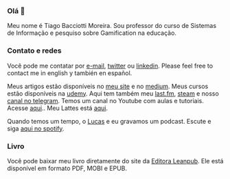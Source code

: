 ### Olá 👋

Meu nome é Tiago Bacciotti Moreira. Sou professor do curso de Sistemas de Informação e pesquiso sobre Gamification na educação.

### Contato e redes
Você pode me contatar por [e-mail](baciotti@gmail.com), [twitter](https://twitter.com/TiagoBacciotti) ou [linkedin](https://www.linkedin.com/in/bacciotti/). Please feel free to contact me in english  y también en español.

Meus artigos estão disponíveis no [meu site](https://www.baciotti.com) e no [medium](https://medium.com/@tiagobaciotti). Meus cursos estão disponíveis na [udemy](https://www.udemy.com/user/tiagobaciottimoreira). Aqui tem também meu [last.fm](http://www.lastfm.com/user/baciotti), [steam](http://steamcommunity.com/id/baciotti) e nosso [canal no telegram](https://t.me/baciotti). Temos um canal no Youtube com aulas e tutoriais. Acesse [aqui](https://www.youtube.com/c/TiagoBacciottiMoreira).. Meu Lattes está [aqui](http://lattes.cnpq.br/4325667311288875).

Quando temos um tempo, o [Lucas](https://www.github.com/bacciotti)  e eu gravamos um podcast. Escute e siga [aqui no spotify](https://open.spotify.com/show/6smxOXyNz65trz7SECJHIt).

### Livro
Você pode baixar meu livro diretamente do site da [Editora Leanpub](http://leanpub.com/consistencia/c/GRATIS). Ele está disponível em formato PDF, MOBI e EPUB.


<!--
**baciotti/baciotti** is a ✨ _special_ ✨ repository because its `README.md` (this file) appears on your GitHub profile.

Here are some ideas to get you started:

- 🔭 I’m currently working on ...
- 🌱 I’m currently learning ...
- 👯 I’m looking to collaborate on ...
- 🤔 I’m looking for help with ...
- 💬 Ask me about ...
- 📫 How to reach me: ...
- 😄 Pronouns: ...
- ⚡ Fun fact: ...
-->
